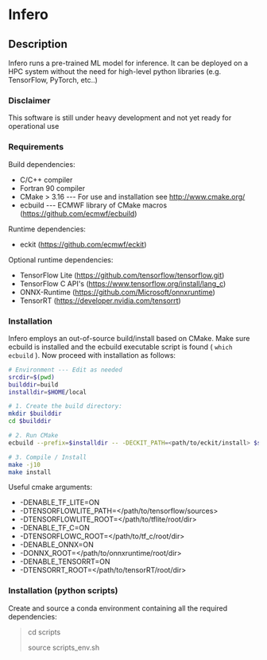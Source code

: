 # Infero

## Description
Infero runs a pre-trained ML model for inference. It can be deployed 
on a HPC system without the need for high-level python libraries 
(e.g. TensorFlow, PyTorch, etc..)

### Disclaimer
This software is still under heavy development and not yet ready for operational use

### Requirements

Build dependencies:

- C/C++ compiler
- Fortran 90 compiler
- CMake > 3.16 --- For use and installation see http://www.cmake.org/
- ecbuild --- ECMWF library of CMake macros (https://github.com/ecmwf/ecbuild)

Runtime dependencies:
  - eckit (https://github.com/ecmwf/eckit)

Optional runtime dependencies:  
  - TensorFlow Lite (https://github.com/tensorflow/tensorflow.git)
  - TensorFlow C API's (https://www.tensorflow.org/install/lang_c)
  - ONNX-Runtime (https://github.com/Microsoft/onnxruntime)
  - TensorRT (https://developer.nvidia.com/tensorrt)

### Installation

Infero employs an out-of-source build/install based on CMake.
Make sure ecbuild is installed and the ecbuild executable script is found ( `which ecbuild` ).
Now proceed with installation as follows:

```bash
# Environment --- Edit as needed
srcdir=$(pwd)
builddir=build
installdir=$HOME/local  

# 1. Create the build directory:
mkdir $builddir
cd $builddir

# 2. Run CMake
ecbuild --prefix=$installdir -- -DECKIT_PATH=<path/to/eckit/install> $srcdir

# 3. Compile / Install
make -j10
make install
```
Useful cmake arguments:
 - -DENABLE_TF_LITE=ON
 - -DTENSORFLOWLITE_PATH=</path/to/tensorflow/sources>
 - -DTENSORFLOWLITE_ROOT=</path/to/tflite/root/dir>
 - -DENABLE_TF_C=ON
 - -DTENSORFLOWC_ROOT=</path/to/tf_c/root/dir>
 - -DENABLE_ONNX=ON
 - -DONNX_ROOT=</path/to/onnxruntime/root/dir>
 - -DENABLE_TENSORRT=ON
 - -DTENSORRT_ROOT=</path/to/tensorRT/root/dir>

### Installation (python scripts)
Create and source a conda environment containing all the required dependencies:

> cd scripts
> 
> source scripts_env.sh
